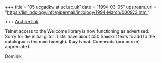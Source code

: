 +++
title = "05 ucgadkw at ucl.ac.uk"
date = "1994-03-05"
upstream_url = "https://list.indology.info/pipermail/indology/1994-March/000923.html"

+++
[Archive link](https://list.indology.info/pipermail/indology/1994-March/000923.html)

Telnet access to the Wellcome library is now functioning as advertised.
Sorry for the initial glitch.  I still have about 450 Sanskrit texts
to add to the catalogue in the next fortnight.  Stay tuned.  Comments
(pro or con) appreciated.

Dominik






